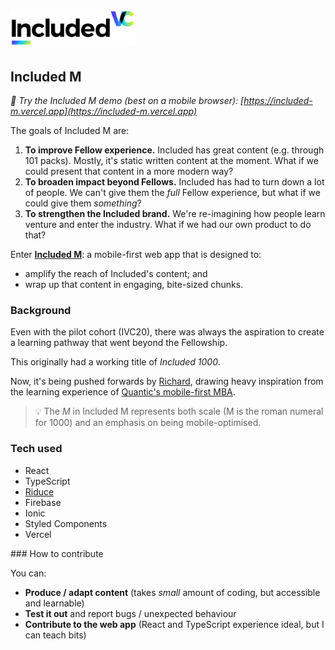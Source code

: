 <h1><img src="./src/assets/included-vc-logo.png" alt="Included VC" width="200"/></h1>

## Included M

_📱 Try the Included M demo (best on a mobile browser): [https://included-m.vercel.app](https://included-m.vercel.app)_

The goals of Included M are:

1. **To improve Fellow experience.** Included has great content (e.g. through 101 packs). Mostly, it's static written content at the moment. What if we could present that content in a more modern way?
2. **To broaden impact beyond Fellows.** Included has had to turn down a lot of people. We can't give them the _full_ Fellow experience, but what if we could give them _something_?
3. **To strengthen the Included brand.** We're re-imagining how people learn venture and enter the industry. What if we had our own product to do that?

Enter [**Included M**](https://included-m.vercel.app): a mobile-first web app that is designed to:

- amplify the reach of Included's content; and
- wrap up that content in engaging, bite-sized chunks.

### Background

Even with the pilot cohort (IVC20), there was always the aspiration to create a learning pathway that went beyond the Fellowship.

This originally had a working title of _Included 1000_.

Now, it's being pushed forwards by [Richard](https://richard.ng), drawing heavy inspiration from the learning experience of [Quantic's mobile-first MBA](https://quantic.edu/).

> 💡 The _M_ in Included M represents both scale (M is the roman numeral for 1000) and an emphasis on being mobile-optimised.

### Tech used

- React
- TypeScript
- [Riduce](https://github.com/richardcrng/riduce)
- Firebase
- Ionic
- Styled Components
- Vercel

### How to contribute

You can:

- **Produce / adapt content** (takes _small_ amount of coding, but accessible and learnable)
- **Test it out** and report bugs / unexpected behaviour
- **Contribute to the web app** (React and TypeScript experience ideal, but I can teach bits)
